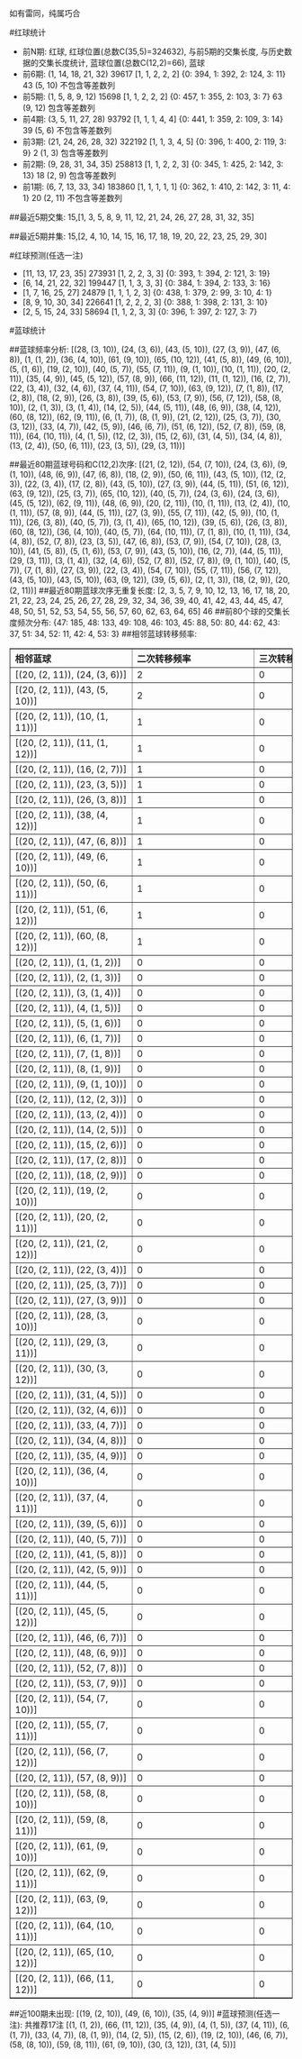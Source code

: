 <!-- 
.. title: 大乐透13066期(2013-06-10)数据分析报告
.. slug: dlott-13066-2013-06-10-report
.. date: 2013-06-11 08:00:00 UTC+08:00
.. tags: Lottery
.. link: 
.. description: 
.. type: text
-->

如有雷同，纯属巧合

<!-- TEASER_END-->

#红球统计

- 前N期: 红球, 红球位置(总数C(35,5)=324632), 与前5期的交集长度, 与历史数据的交集长度统计, 蓝球位置(总数C(12,2)=66), 蓝球
- 前6期: (1, 14, 18, 21, 32) 39617 [1, 1, 2, 2, 2] {0: 394, 1: 392, 2: 124, 3: 11} 43 (5, 10) 不包含等差数列
- 前5期: (1, 5, 8, 9, 12) 15698 [1, 1, 2, 2, 2] {0: 457, 1: 355, 2: 103, 3: 7} 63 (9, 12) 包含等差数列
- 前4期: (3, 5, 11, 27, 28) 93792 [1, 1, 1, 4, 4] {0: 441, 1: 359, 2: 109, 3: 14} 39 (5, 6) 不包含等差数列
- 前3期: (21, 24, 26, 28, 32) 322192 [1, 1, 3, 4, 5] {0: 396, 1: 400, 2: 119, 3: 9} 2 (1, 3) 包含等差数列
- 前2期: (9, 28, 31, 34, 35) 258813 [1, 1, 2, 2, 3] {0: 345, 1: 425, 2: 142, 3: 13} 18 (2, 9) 包含等差数列
- 前1期: (6, 7, 13, 33, 34) 183860 [1, 1, 1, 1, 1] {0: 362, 1: 410, 2: 142, 3: 11, 4: 1} 20 (2, 11) 不包含等差数列

##最近5期交集:
15,[1, 3, 5, 8, 9, 11, 12, 21, 24, 26, 27, 28, 31, 32, 35]

##最近5期并集:
15,[2, 4, 10, 14, 15, 16, 17, 18, 19, 20, 22, 23, 25, 29, 30]

#红球预测(任选一注)

- [11, 13, 17, 23, 35] 273931 [1, 2, 2, 3, 3] {0: 393, 1: 394, 2: 121, 3: 19}
- [6, 14, 21, 22, 32] 199447 [1, 1, 3, 3, 3] {0: 384, 1: 394, 2: 133, 3: 16}
- [1, 7, 16, 25, 27] 24879 [1, 1, 1, 2, 3] {0: 438, 1: 379, 2: 99, 3: 10, 4: 1}
- [8, 9, 10, 30, 34] 226641 [1, 2, 2, 2, 3] {0: 388, 1: 398, 2: 131, 3: 10}
- [2, 5, 15, 24, 33] 58694 [1, 1, 2, 3, 3] {0: 396, 1: 397, 2: 127, 3: 7}

#蓝球统计

##蓝球频率分析:
[(28, (3, 10)), (24, (3, 6)), (43, (5, 10)), (27, (3, 9)), (47, (6, 8)), (1, (1, 2)), (36, (4, 10)), (61, (9, 10)), (65, (10, 12)), (41, (5, 8)), (49, (6, 10)), (5, (1, 6)), (19, (2, 10)), (40, (5, 7)), (55, (7, 11)), (9, (1, 10)), (10, (1, 11)), (20, (2, 11)), (35, (4, 9)), (45, (5, 12)), (57, (8, 9)), (66, (11, 12)), (11, (1, 12)), (16, (2, 7)), (22, (3, 4)), (32, (4, 6)), (37, (4, 11)), (54, (7, 10)), (63, (9, 12)), (7, (1, 8)), (17, (2, 8)), (18, (2, 9)), (26, (3, 8)), (39, (5, 6)), (53, (7, 9)), (56, (7, 12)), (58, (8, 10)), (2, (1, 3)), (3, (1, 4)), (14, (2, 5)), (44, (5, 11)), (48, (6, 9)), (38, (4, 12)), (60, (8, 12)), (62, (9, 11)), (6, (1, 7)), (8, (1, 9)), (21, (2, 12)), (25, (3, 7)), (30, (3, 12)), (33, (4, 7)), (42, (5, 9)), (46, (6, 7)), (51, (6, 12)), (52, (7, 8)), (59, (8, 11)), (64, (10, 11)), (4, (1, 5)), (12, (2, 3)), (15, (2, 6)), (31, (4, 5)), (34, (4, 8)), (13, (2, 4)), (50, (6, 11)), (23, (3, 5)), (29, (3, 11))]

##最近80期蓝球号码和C(12,2)次序:
[(21, (2, 12)), (54, (7, 10)), (24, (3, 6)), (9, (1, 10)), (48, (6, 9)), (47, (6, 8)), (18, (2, 9)), (50, (6, 11)), (43, (5, 10)), (12, (2, 3)), (22, (3, 4)), (17, (2, 8)), (43, (5, 10)), (27, (3, 9)), (44, (5, 11)), (51, (6, 12)), (63, (9, 12)), (25, (3, 7)), (65, (10, 12)), (40, (5, 7)), (24, (3, 6)), (24, (3, 6)), (45, (5, 12)), (62, (9, 11)), (48, (6, 9)), (20, (2, 11)), (10, (1, 11)), (13, (2, 4)), (10, (1, 11)), (57, (8, 9)), (44, (5, 11)), (27, (3, 9)), (55, (7, 11)), (42, (5, 9)), (10, (1, 11)), (26, (3, 8)), (40, (5, 7)), (3, (1, 4)), (65, (10, 12)), (39, (5, 6)), (26, (3, 8)), (60, (8, 12)), (36, (4, 10)), (40, (5, 7)), (64, (10, 11)), (7, (1, 8)), (10, (1, 11)), (34, (4, 8)), (52, (7, 8)), (23, (3, 5)), (47, (6, 8)), (53, (7, 9)), (54, (7, 10)), (28, (3, 10)), (41, (5, 8)), (5, (1, 6)), (53, (7, 9)), (43, (5, 10)), (16, (2, 7)), (44, (5, 11)), (29, (3, 11)), (3, (1, 4)), (32, (4, 6)), (52, (7, 8)), (52, (7, 8)), (9, (1, 10)), (40, (5, 7)), (7, (1, 8)), (27, (3, 9)), (22, (3, 4)), (54, (7, 10)), (55, (7, 11)), (56, (7, 12)), (43, (5, 10)), (43, (5, 10)), (63, (9, 12)), (39, (5, 6)), (2, (1, 3)), (18, (2, 9)), (20, (2, 11))]
##最近80期蓝球次序无重复长度:
[2, 3, 5, 7, 9, 10, 12, 13, 16, 17, 18, 20, 21, 22, 23, 24, 25, 26, 27, 28, 29, 32, 34, 36, 39, 40, 41, 42, 43, 44, 45, 47, 48, 50, 51, 52, 53, 54, 55, 56, 57, 60, 62, 63, 64, 65] 46
##前80个球的交集长度频次分布:
{47: 185, 48: 133, 49: 108, 46: 103, 45: 88, 50: 80, 44: 62, 43: 37, 51: 34, 52: 11, 42: 4, 53: 3}
##相邻蓝球转移频率:
<table border="1" class="table table-striped dataframe">
  <thead>
    <tr style="text-align: left;">
      <th style="min-width: 200px;">相邻蓝球</th>
      <th style="min-width: 200px;">二次转移频率</th>
      <th style="min-width: 200px;">三次转移频率</th>
    </tr>
  </thead>
  <tbody>
    <tr>
      <td>   [(20, (2, 11)), (24, (3, 6))]</td>
      <td> 2</td>
      <td> 0</td>
    </tr>
    <tr>
      <td>  [(20, (2, 11)), (43, (5, 10))]</td>
      <td> 2</td>
      <td> 0</td>
    </tr>
    <tr>
      <td>  [(20, (2, 11)), (10, (1, 11))]</td>
      <td> 1</td>
      <td> 0</td>
    </tr>
    <tr>
      <td>  [(20, (2, 11)), (11, (1, 12))]</td>
      <td> 1</td>
      <td> 0</td>
    </tr>
    <tr>
      <td>   [(20, (2, 11)), (16, (2, 7))]</td>
      <td> 1</td>
      <td> 0</td>
    </tr>
    <tr>
      <td>   [(20, (2, 11)), (23, (3, 5))]</td>
      <td> 1</td>
      <td> 0</td>
    </tr>
    <tr>
      <td>   [(20, (2, 11)), (26, (3, 8))]</td>
      <td> 1</td>
      <td> 0</td>
    </tr>
    <tr>
      <td>  [(20, (2, 11)), (38, (4, 12))]</td>
      <td> 1</td>
      <td> 0</td>
    </tr>
    <tr>
      <td>   [(20, (2, 11)), (47, (6, 8))]</td>
      <td> 1</td>
      <td> 0</td>
    </tr>
    <tr>
      <td>  [(20, (2, 11)), (49, (6, 10))]</td>
      <td> 1</td>
      <td> 0</td>
    </tr>
    <tr>
      <td>  [(20, (2, 11)), (50, (6, 11))]</td>
      <td> 1</td>
      <td> 0</td>
    </tr>
    <tr>
      <td>  [(20, (2, 11)), (51, (6, 12))]</td>
      <td> 1</td>
      <td> 0</td>
    </tr>
    <tr>
      <td>  [(20, (2, 11)), (60, (8, 12))]</td>
      <td> 1</td>
      <td> 0</td>
    </tr>
    <tr>
      <td>    [(20, (2, 11)), (1, (1, 2))]</td>
      <td> 0</td>
      <td> 0</td>
    </tr>
    <tr>
      <td>    [(20, (2, 11)), (2, (1, 3))]</td>
      <td> 0</td>
      <td> 0</td>
    </tr>
    <tr>
      <td>    [(20, (2, 11)), (3, (1, 4))]</td>
      <td> 0</td>
      <td> 0</td>
    </tr>
    <tr>
      <td>    [(20, (2, 11)), (4, (1, 5))]</td>
      <td> 0</td>
      <td> 0</td>
    </tr>
    <tr>
      <td>    [(20, (2, 11)), (5, (1, 6))]</td>
      <td> 0</td>
      <td> 0</td>
    </tr>
    <tr>
      <td>    [(20, (2, 11)), (6, (1, 7))]</td>
      <td> 0</td>
      <td> 0</td>
    </tr>
    <tr>
      <td>    [(20, (2, 11)), (7, (1, 8))]</td>
      <td> 0</td>
      <td> 0</td>
    </tr>
    <tr>
      <td>    [(20, (2, 11)), (8, (1, 9))]</td>
      <td> 0</td>
      <td> 0</td>
    </tr>
    <tr>
      <td>   [(20, (2, 11)), (9, (1, 10))]</td>
      <td> 0</td>
      <td> 0</td>
    </tr>
    <tr>
      <td>   [(20, (2, 11)), (12, (2, 3))]</td>
      <td> 0</td>
      <td> 0</td>
    </tr>
    <tr>
      <td>   [(20, (2, 11)), (13, (2, 4))]</td>
      <td> 0</td>
      <td> 0</td>
    </tr>
    <tr>
      <td>   [(20, (2, 11)), (14, (2, 5))]</td>
      <td> 0</td>
      <td> 0</td>
    </tr>
    <tr>
      <td>   [(20, (2, 11)), (15, (2, 6))]</td>
      <td> 0</td>
      <td> 0</td>
    </tr>
    <tr>
      <td>   [(20, (2, 11)), (17, (2, 8))]</td>
      <td> 0</td>
      <td> 0</td>
    </tr>
    <tr>
      <td>   [(20, (2, 11)), (18, (2, 9))]</td>
      <td> 0</td>
      <td> 0</td>
    </tr>
    <tr>
      <td>  [(20, (2, 11)), (19, (2, 10))]</td>
      <td> 0</td>
      <td> 0</td>
    </tr>
    <tr>
      <td>  [(20, (2, 11)), (20, (2, 11))]</td>
      <td> 0</td>
      <td> 0</td>
    </tr>
    <tr>
      <td>  [(20, (2, 11)), (21, (2, 12))]</td>
      <td> 0</td>
      <td> 0</td>
    </tr>
    <tr>
      <td>   [(20, (2, 11)), (22, (3, 4))]</td>
      <td> 0</td>
      <td> 0</td>
    </tr>
    <tr>
      <td>   [(20, (2, 11)), (25, (3, 7))]</td>
      <td> 0</td>
      <td> 0</td>
    </tr>
    <tr>
      <td>   [(20, (2, 11)), (27, (3, 9))]</td>
      <td> 0</td>
      <td> 0</td>
    </tr>
    <tr>
      <td>  [(20, (2, 11)), (28, (3, 10))]</td>
      <td> 0</td>
      <td> 0</td>
    </tr>
    <tr>
      <td>  [(20, (2, 11)), (29, (3, 11))]</td>
      <td> 0</td>
      <td> 0</td>
    </tr>
    <tr>
      <td>  [(20, (2, 11)), (30, (3, 12))]</td>
      <td> 0</td>
      <td> 0</td>
    </tr>
    <tr>
      <td>   [(20, (2, 11)), (31, (4, 5))]</td>
      <td> 0</td>
      <td> 0</td>
    </tr>
    <tr>
      <td>   [(20, (2, 11)), (32, (4, 6))]</td>
      <td> 0</td>
      <td> 0</td>
    </tr>
    <tr>
      <td>   [(20, (2, 11)), (33, (4, 7))]</td>
      <td> 0</td>
      <td> 0</td>
    </tr>
    <tr>
      <td>   [(20, (2, 11)), (34, (4, 8))]</td>
      <td> 0</td>
      <td> 0</td>
    </tr>
    <tr>
      <td>   [(20, (2, 11)), (35, (4, 9))]</td>
      <td> 0</td>
      <td> 0</td>
    </tr>
    <tr>
      <td>  [(20, (2, 11)), (36, (4, 10))]</td>
      <td> 0</td>
      <td> 0</td>
    </tr>
    <tr>
      <td>  [(20, (2, 11)), (37, (4, 11))]</td>
      <td> 0</td>
      <td> 0</td>
    </tr>
    <tr>
      <td>   [(20, (2, 11)), (39, (5, 6))]</td>
      <td> 0</td>
      <td> 0</td>
    </tr>
    <tr>
      <td>   [(20, (2, 11)), (40, (5, 7))]</td>
      <td> 0</td>
      <td> 0</td>
    </tr>
    <tr>
      <td>   [(20, (2, 11)), (41, (5, 8))]</td>
      <td> 0</td>
      <td> 0</td>
    </tr>
    <tr>
      <td>   [(20, (2, 11)), (42, (5, 9))]</td>
      <td> 0</td>
      <td> 0</td>
    </tr>
    <tr>
      <td>  [(20, (2, 11)), (44, (5, 11))]</td>
      <td> 0</td>
      <td> 0</td>
    </tr>
    <tr>
      <td>  [(20, (2, 11)), (45, (5, 12))]</td>
      <td> 0</td>
      <td> 0</td>
    </tr>
    <tr>
      <td>   [(20, (2, 11)), (46, (6, 7))]</td>
      <td> 0</td>
      <td> 0</td>
    </tr>
    <tr>
      <td>   [(20, (2, 11)), (48, (6, 9))]</td>
      <td> 0</td>
      <td> 0</td>
    </tr>
    <tr>
      <td>   [(20, (2, 11)), (52, (7, 8))]</td>
      <td> 0</td>
      <td> 0</td>
    </tr>
    <tr>
      <td>   [(20, (2, 11)), (53, (7, 9))]</td>
      <td> 0</td>
      <td> 0</td>
    </tr>
    <tr>
      <td>  [(20, (2, 11)), (54, (7, 10))]</td>
      <td> 0</td>
      <td> 0</td>
    </tr>
    <tr>
      <td>  [(20, (2, 11)), (55, (7, 11))]</td>
      <td> 0</td>
      <td> 0</td>
    </tr>
    <tr>
      <td>  [(20, (2, 11)), (56, (7, 12))]</td>
      <td> 0</td>
      <td> 0</td>
    </tr>
    <tr>
      <td>   [(20, (2, 11)), (57, (8, 9))]</td>
      <td> 0</td>
      <td> 0</td>
    </tr>
    <tr>
      <td>  [(20, (2, 11)), (58, (8, 10))]</td>
      <td> 0</td>
      <td> 0</td>
    </tr>
    <tr>
      <td>  [(20, (2, 11)), (59, (8, 11))]</td>
      <td> 0</td>
      <td> 0</td>
    </tr>
    <tr>
      <td>  [(20, (2, 11)), (61, (9, 10))]</td>
      <td> 0</td>
      <td> 0</td>
    </tr>
    <tr>
      <td>  [(20, (2, 11)), (62, (9, 11))]</td>
      <td> 0</td>
      <td> 0</td>
    </tr>
    <tr>
      <td>  [(20, (2, 11)), (63, (9, 12))]</td>
      <td> 0</td>
      <td> 0</td>
    </tr>
    <tr>
      <td> [(20, (2, 11)), (64, (10, 11))]</td>
      <td> 0</td>
      <td> 0</td>
    </tr>
    <tr>
      <td> [(20, (2, 11)), (65, (10, 12))]</td>
      <td> 0</td>
      <td> 0</td>
    </tr>
    <tr>
      <td> [(20, (2, 11)), (66, (11, 12))]</td>
      <td> 0</td>
      <td> 0</td>
    </tr>
  </tbody>
</table>
##近100期未出现:
[(19, (2, 10)), (49, (6, 10)), (35, (4, 9))]
#蓝球预测(任选一注):
共推荐17注
[(1, (1, 2)), (66, (11, 12)), (35, (4, 9)), (4, (1, 5)), (37, (4, 11)), (6, (1, 7)), (33, (4, 7)), (8, (1, 9)), (14, (2, 5)), (15, (2, 6)), (19, (2, 10)), (46, (6, 7)), (58, (8, 10)), (59, (8, 11)), (61, (9, 10)), (30, (3, 12)), (31, (4, 5))]

